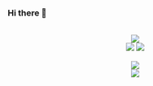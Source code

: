 ### Hi there 👋

<p align="center">
<br> <img src="http://github-profile-summary-cards.vercel.app/api/cards/stats?username=jpradoar&border_radius=30&hide_border=true&theme=swift"/>
<br>
<img src="http://github-profile-summary-cards.vercel.app/api/cards/repos-per-language?username=jpradoar&border_radius=30&hide_border=true&theme=swift"/>
<img src="http://github-profile-summary-cards.vercel.app/api/cards/most-commit-language?username=jpradoar&border_radius=30&hide_border=true&theme=swift"/>
<br>
<br><img src="https://skillicons.dev/icons?i=raspberrypi,linux,arduino" />
<br><img src="https://skillicons.dev/icons?i=aws,kubernetes,docker,python,bash,rabbitmq,githubactions,grafana,prometheus" /> 

</p>


